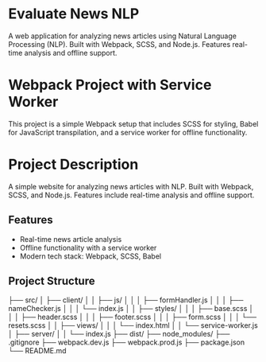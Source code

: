 # Evaluate News NLP

A web application for analyzing news articles using Natural Language Processing (NLP). Built with Webpack, SCSS, and Node.js. Features real-time analysis and offline support.
# Webpack Project with Service Worker
This project is a simple Webpack setup that includes SCSS for styling, Babel for JavaScript transpilation, and a service worker for offline functionality.

# Project Description
A simple website for analyzing news articles with NLP. Built with Webpack, SCSS, and Node.js. Features include real-time analysis and offline support.


## Features

- Real-time news article analysis
- Offline functionality with a service worker
- Modern tech stack: Webpack, SCSS, Babel

## Project Structure

├── src/ │ ├── client/ │ │ ├── js/ │ │ │ ├── formHandler.js │ │ │ ├── nameChecker.js │ │ │ └── index.js │ │ ├── styles/ │ │ │ ├── base.scss │ │ │ ├── header.scss │ │ │ ├── footer.scss │ │ │ ├── form.scss │ │ │ └── resets.scss │ │ ├── views/ │ │ │ └── index.html │ │ └── service-worker.js │ ├── server/ │ │ └── index.js ├── dist/ ├── node_modules/ ├── .gitignore ├── webpack.dev.js ├── webpack.prod.js ├── package.json └── README.md
